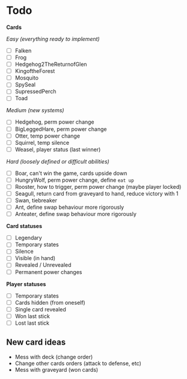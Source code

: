 
# Todo

**Cards**

_Easy (everything ready to implement)_

- [ ] Falken
- [ ] Frog
- [ ] Hedgehog2TheReturnofGlen
- [ ] KingoftheForest
- [ ] Mosquito
- [ ] SpySeal
- [ ] SupressedPerch
- [ ] Toad

_Medium (new systems)_

- [ ] Hedgehog, perm power change
- [ ] BigLeggedHare, perm power change
- [ ] Otter, temp power change
- [ ] Squirrel, temp silence
- [ ] Weasel, player status (last winner)

_Hard (loosely defined or difficult abilities)_

- [ ] Boar, can't win the game, cards upside down
- [ ] HungryWolf, perm power change, define `eat up`
- [ ] Rooster, how to trigger, perm power change (maybe player locked)
- [ ] Seagull, return card from graveyard to hand, reduce victory with 1
- [ ] Swan, tiebreaker
- [ ] Ant, define swap behaviour more rigorously
- [ ] Anteater, define swap behaviour more rigorously

**Card statuses**

- [ ] Legendary
- [ ] Temporary states
- [ ] Silence
- [ ] Visible (in hand)
- [ ] Revealed / Unrevealed
- [ ] Permanent power changes

**Player statuses**

- [ ] Temporary states
- [ ] Cards hidden (from oneself)
- [ ] Single card revealed
- [ ] Won last stick
- [ ] Lost last stick

## New card ideas

- Mess with deck (change order)
- Change other cards orders (attack to defense, etc)
- Mess with graveyard (won cards)
